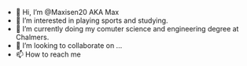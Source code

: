- 👋 Hi, I’m @Maxisen20 AKA Max
- 👀 I’m interested in playing sports and studying.
- 🌱 I’m currently doing my comuter science and engineering degree at Chalmers.
- 💞️ I’m looking to collaborate on ...
- 📫 How to reach me

<!---
Maxisen20/Maxisen20 is a ✨ special ✨ repository because its `README.md` (this file) appears on your GitHub profile.
You can click the Preview link to take a look at your changes.
--->
